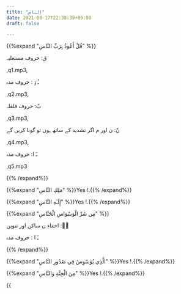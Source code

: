 ```yaml
---
title: "الناس"
date: 2021-08-17T22:38:39+05:00
draft: false

---
```


{{%expand "قُلْ أَعُوذُ بِرَبِّ النَّاسِ" %}}


ق: حروف مستعلیہ

,q1.mp3,

ـُ و٘ :  حروف مدہ

,q2.mp3,

بّ: حروف قلقلہ

,q3.mp3,

نّ: ن اور م اگر تشدید کے ساتھ ہوں تو گونا کریں گے

,q4.mp3,

ـَ ا: حروف مدہ

,q5.mp3

{{% /expand%}}

{{%expand "مَلِكِ النَّاسِ" %}}Yes !.{{% /expand%}}

{{%expand "إِلَـٰهِ النَّاسِ" %}}Yes !.{{% /expand%}}

{{%expand "مِن شَرِّ الْوَسْوَاسِ الْخَنَّاسِ" %}}


ن٘:  اخفاء ن ساکن اور تنوین 

ـَ ا : حروف مدہ

{{% /expand%}}

{{%expand "الَّذِي يُوَسْوِسُ فِي صُدُورِ النَّاسِ" %}}Yes !.{{% /expand%}}

{{%expand "مِنَ الْجِنَّةِ وَالنَّاسِ" %}}Yes !.{{% /expand%}}




{{<audio src="/media/audio/your-audio-file.mp3" caption="This is the real caption" >}}



